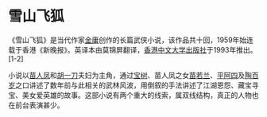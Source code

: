 # 雪山飞狐

《雪山飞狐》是当代作家[金庸](https://baike.baidu.com/item/金庸/128951)创作的长篇武侠小说，该作品共十回，1959年始连载于香港《新晚报》。英译本由莫锦屏翻译，[香港中文大学出版社](https://baike.baidu.com/item/香港中文大学出版社/20064733)于1993年推出。 [1-2] 

小说以[苗人凤](https://baike.baidu.com/item/苗人凤/179779)和[胡一刀](https://baike.baidu.com/item/胡一刀/178637)夫妇为主角，通过[宝树](https://baike.baidu.com/item/宝树/4115180)、苗人凤之女[苗若兰](https://baike.baidu.com/item/苗若兰/539055)、[平阿四](https://baike.baidu.com/item/平阿四/668253)及[陶百岁](https://baike.baidu.com/item/陶百岁/9841639)之口讲述了数年前与此相关的武林风波，用倒叙的手法讲述了江湖恩怨、藏宝寻宝、美女爱英雄的故事。这部小说有两个重大的线索，属双线结构，真正的人物也在前台表演甚少。